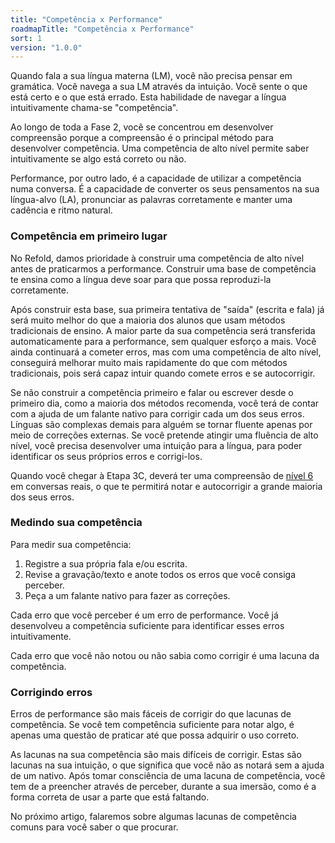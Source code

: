 ```yaml
---
title: "Competência x Performance"
roadmapTitle: "Competência x Performance"
sort: 1
version: "1.0.0"
---
```


Quando fala a sua língua materna (LM), você não precisa pensar em gramática. Você navega a sua LM através da intuição. Você sente o que está certo e o que está errado. Esta habilidade de navegar a língua intuitivamente chama-se "competência".

Ao longo de toda a Fase 2, você se concentrou em desenvolver compreensão porque a compreensão é o principal método para desenvolver competência. Uma competência de alto nível permite saber intuitivamente se algo está correto ou não.

Performance, por outro lado, é a capacidade de utilizar a competência numa conversa. É a capacidade de converter os seus pensamentos na sua língua-alvo (LA), pronunciar as palavras corretamente e manter uma cadência e ritmo natural.

### Competência em primeiro lugar
No Refold, damos prioridade à construir uma competência de alto nível antes de praticarmos a performance. Construir uma base de competência te ensina como a língua deve soar para que possa reproduzi-la corretamente.

Após construir esta base, sua primeira tentativa de "saída" (escrita e fala) já será muito melhor do que a maioria dos alunos que usam métodos tradicionais de ensino. A maior parte da sua competência será transferida automaticamente para a performance, sem qualquer esforço a mais. Você ainda continuará a cometer erros, mas com uma competência de alto nível, conseguirá melhorar muito mais rapidamente do que com métodos tradicionais, pois será capaz intuir quando comete erros e se autocorrigir.

Se não construir a competência primeiro e falar ou escrever desde o primeiro dia, como a maioria dos métodos recomenda, você terá de contar com a ajuda de um falante nativo para corrigir cada um dos seus erros. Línguas são complexas demais para alguém se tornar fluente apenas por meio de correções externas. Se você pretende atingir uma fluência de alto nível, você precisa desenvolver uma intuição para a língua, para poder identificar os seus próprios erros e corrigi-los.

Quando você chegar à Etapa 3C, deverá ter uma compreensão de [nível 6][level-6] em conversas reais, o que te permitirá notar e autocorrigir a grande maioria dos seus erros.

### Medindo sua competência
Para medir sua competência:
1. Registre a sua própria fala e/ou escrita.
1. Revise a gravação/texto e anote todos os erros que você consiga perceber.
1. Peça a um falante nativo para fazer as correções.

Cada erro que você perceber é um erro de performance. Você já desenvolveu a competência suficiente para identificar esses erros intuitivamente.

Cada erro que você não notou ou não sabia como corrigir é uma lacuna da competência.

### Corrigindo erros
Erros de performance são mais fáceis de corrigir do que lacunas de competência. Se você tem competência suficiente para notar algo, é apenas uma questão de praticar até que possa adquirir o uso correto.

As lacunas na sua competência são mais difíceis de corrigir. Estas são lacunas na sua intuição, o que significa que você não as notará sem a ajuda de um nativo. Após tomar consciência de uma lacuna de competência, você tem de a preencher através de perceber, durante a sua imersão, como é a forma correta de usar a parte que está faltando.

No próximo artigo, falaremos sobre algumas lacunas de competência comuns para você saber o que procurar.

[level-6]: /simplified/stage-2/a/measure-comprehension#Level-6-Automatic

